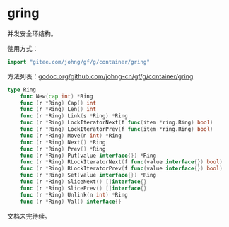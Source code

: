 # gring

并发安全环结构。

使用方式：
```go
import "gitee.com/johng/gf/g/container/gring"
```

方法列表：[godoc.org/github.com/johng-cn/gf/g/container/gring](https://godoc.org/github.com/johng-cn/gf/g/container/gring)

```go
type Ring
    func New(cap int) *Ring
    func (r *Ring) Cap() int
    func (r *Ring) Len() int
    func (r *Ring) Link(s *Ring) *Ring
    func (r *Ring) LockIteratorNext(f func(item *ring.Ring) bool)
    func (r *Ring) LockIteratorPrev(f func(item *ring.Ring) bool)
    func (r *Ring) Move(n int) *Ring
    func (r *Ring) Next() *Ring
    func (r *Ring) Prev() *Ring
    func (r *Ring) Put(value interface{}) *Ring
    func (r *Ring) RLockIteratorNext(f func(value interface{}) bool)
    func (r *Ring) RLockIteratorPrev(f func(value interface{}) bool)
    func (r *Ring) Set(value interface{}) *Ring
    func (r *Ring) SliceNext() []interface{}
    func (r *Ring) SlicePrev() []interface{}
    func (r *Ring) Unlink(n int) *Ring
    func (r *Ring) Val() interface{}
```


文档未完待续。
